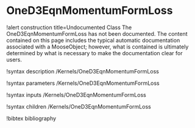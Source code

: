 <!-- MOOSE Documentation Stub: Remove this when content is added. -->

# OneD3EqnMomentumFormLoss

!alert construction title=Undocumented Class
The OneD3EqnMomentumFormLoss has not been documented. The content contained on this page includes the
typical automatic documentation associated with a MooseObject; however, what is contained is
ultimately determined by what is necessary to make the documentation clear for users.

!syntax description /Kernels/OneD3EqnMomentumFormLoss

!syntax parameters /Kernels/OneD3EqnMomentumFormLoss

!syntax inputs /Kernels/OneD3EqnMomentumFormLoss

!syntax children /Kernels/OneD3EqnMomentumFormLoss

!bibtex bibliography
